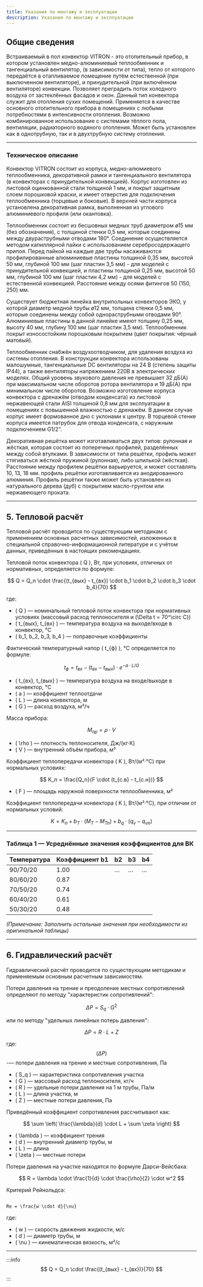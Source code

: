 ```yaml
---
title: Указания по монтажу и эксплуатации
description: Указания по монтажу и эксплуатации
---
```


## Общие сведения

Встраиваемый в пол конвектор VITRON - это отопительный прибор, в котором установлен медно-алюминиевый теплообменник и тангенциальный вентилятор, (в зависимости от типа), тепло от которого передаётся в отапливаемое помещение путём естественной (при выключенном вентиляторе), и принудительной (при включённом вентиляторе) конвекции. Позволяет преградить поток холодного воздуха от застеклённых фасадов и окон. Данный тип конвектора служит для отопления сухих помещений. Применяется в качестве основного отопительного прибора в помещениях с любыми потребностями в интенсивности отопления.
Возможно комбинированное использование с системами тёплого пола, вентиляции, радиаторного водяного отопления. Может быть установлен как в однотрубную, так и в двухтрубную систему отопления.

---
### Техническое описание

Конвектор VITRON состоит из корпуса, медно-алюмиевого теплообменника, декоративной рамки и тангенциального вентилятора (в конвекторах с принудительной конвекцией). Корпус изготовлен из листовой оцинкованной стали толщиной 1 мм, и покрыт защитным слоем порошковой краски, и имеет отверстия для подключения теплообменника (торцевые и боковые). В  верхней части корпуса установлена декоративная рамка, выполненная из углового алюминиевого профиля (или окантовка).

Теплообменник состоит из бесшовных медных труб диаметром ø15 мм (без обозначения), с толщиной стенки 0,5 мм, которые соединены между двураструбными отводами 180°. Соединение осуществляется методом капиллярной пайки с использованием серебросодержащего припоя. Перед пайкой на каждые две трубы насаживаются профилированные алюминиевые пластины толщиной 0,35 мм, высотой 50 мм, глубиной 100 мм (шаг пластин 3,5 мм) - для моделей с принудительной конвекцией, и пластины толщиной 0,25 мм, высотой 50 мм, глубиной 100 мм (шаг пластин 4,2 мм) - для моделей с естественной конвекцией.
Расстояние между осями фитингов 50 (150, 250) мм.

Существует бюджетная линейка внутрипольных конвекторов ЭКО, у которой диаметр медной трубы ø12 мм, толщина стенки 0,5 мм, которые соединены между собой однораструбными отводами 90°. Алюминиевые пластины в данной линейке имеют толщину 0,25 мм, высоту 40 мм, глубину 100 мм (шаг пластин 3,5 мм).
Теплообменник покрыт износостойким порошковым покрытием (цвет покрытия: чёрный матовый).

Теплообменник снабжён воздухоотводчиком, для удаления воздуха из системы отопления.
В конструкции конвектора использованы малошумные, тангенциальные DC вентиляторы на 24 В (степень защиты IP44), а также вентиляторы напряжением 220В в электрических моделях. Общий уровень звукового давления не превышает 32 дБ(А) при максимальном числе оборотов ротора вентилятора и 19 дБ(А) при минимальном числе оборотов.
Возможно изготовление  корпуса конвектора с дренажём (отводом конденсата) из листовой нержавеющей стали AISI толщиной 0,8 мм для эксплуатации в помещениях с повышенной влажностью с дренажём. В данном случае корпус имеет формованное дно с уклонами к центру. В торцевой стенке корпуса имеется патрубок для отвода конденсата, с наружным подключением G1/2”.

Декоративная решётка может изготавливаться двух типов: рулонная и жёсткая, которая состоит из поперечных профилей, разделённых между собой втулками. В зависимости от типа решётки, профиль может стягиваться жёсткой пружиной (рулонная), либо шпилькой (жёсткая). Расстояние между профилем решётки варьируется, и может составлять 10, 13, 18 мм. профиль решётки изготавливается из анодированного алюминия.
Профиль решётки также может быть установлен из натурального дерева (дуб) с покрытием масло-грунтом или нержавеющего проката.

---


## 5. Тепловой расчёт

Тепловой расчёт проводится по существующим методикам с применением основных расчетных зависимостей, изложенных в специальной справочно-информационной литературе и с учётом данных, приведённых в настоящих рекомендациях.

Тепловой поток конвектора \( Q \), Вт, при условиях, отличных от нормативных, определяется по формуле:

$$
Q = Q_n \cdot \frac{(t_{вых} - t_{вх}) \cdot b_1 \cdot b_2 \cdot b_3 \cdot b_4}{70}
$$

где:  
- \( Q \) — номинальный тепловой поток конвектора при нормативных условиях (массовый расход теплоносителя и \(\Delta t = 70^\circ C\))
- \( t_{вых}, t_{вх} \) — температура воздуха на выходе/входе в конвектор, °C
- \( b_1, b_2, b_3, b_4 \) — поправочные коэффициенты

Фактический температурный напор \( t_{ф} \), °C определяется по формуле:

$$
t_{ф} = t_{вх} - (t_{вх} - t_{вых}) \cdot e^{-a \cdot L / G}
$$

- \( t_{вх}, t_{вых} \) — температура воздуха на входе/выходе в конвектор, °C  
- \( a \) — коэффициент теплоотдачи  
- \( L \) — длина конвектора, м  
- \( G \) — расход воздуха, м³/ч

Масса прибора:

$$
M_{пр} = \rho \cdot V
$$

- \( \rho \) — плотность теплоносителя, Дж/(кг·К)  
- \( V \) — внутренний объём прибора, м³

Коэффициент теплопередачи конвектора \( K \), Вт/(м²·°C) при нормальных условиях:

$$
K_n = \frac{Q_n}{F \cdot (t_{c.в} - t_{c.н})}
$$

- \( F \) — площадь наружной поверхности теплообменника, м²

Коэффициент теплопередачи конвектора \( K \), Вт/(м²·°C), при отличии от нормальных условий:

$$
K = K_n + b_T \cdot (M_T - M_{Tn}) + b_q \cdot (q_v - q_{vn})
$$

---

### Таблица 1 — Усреднённые значения коэффициентов для ВК

| Температура | Коэффициент b1 | b2 | b3 | b4 |
|-------------|----------------|----|----|----|
| 90/70/20    | 1.00           | …  | …  | …  |
| 80/60/20    | 0.87           |    |    |    |
| 70/50/20    | 0.74           |    |    |    |
| 60/40/20    | 0.61           |    |    |    |
| 50/30/20    | 0.48           |    |    |    |

_(Примечание: Заполнить остальные значения при необходимости из оригинальной таблицы)_

---

## 6. Гидравлический расчёт

Гидравлический расчёт проводится по существующим методикам и применяемым основным расчетным зависимостям.

Потери давления на трение и преодоление местных сопротивлений определяют по методу "характеристик сопротивлений":

$$
\Delta P = S_q \cdot G^2
$$

или по методу "удельных линейных потерь давления":

$$
\Delta P = R \cdot L + Z
$$

где:  
$$
( \Delta P ) 
$$
-— потери давления на трение и местные сопротивления, Па  
- \( S_q \) — характеристика сопротивления участка  
- \( G \) — массовый расход теплоносителя, кг/ч  
- \( R \) — удельные потери давления на 1 м трубы, Па/м  
- \( L \) — длина участка, м  
- \( Z \) — местные потери давления, Па

Приведённый коэффициент сопротивления рассчитывают как:

$$
\sum \left( \frac{\lambda}{d} \cdot L + \sum \zeta \right)
$$

- \( \lambda \) — коэффициент трения  
- \( d \) — внутренний диаметр трубы, м  
- \( L \) — длина  
- \( \zeta \) — местные потери

Потери давления на участке находятся по формуле Дарси-Вейсбаха:

$$
R = \lambda \cdot \frac{1}{d} \cdot \frac{\rho}{2} \cdot w^2
$$

Критерий Рейнольдса:
```

Re = \frac{w \cdot d}{\nu}

```
где:  
- \( w \) — скорость движения жидкости, м/с  
- \( d \) — диаметр трубы, м  
- \( \nu \) — кинематическая вязкость, м²/с

---

:::info
$$
Q = Q_n \cdot \frac{(t_{вых} - t_{вх})}{70}
$$
:::
